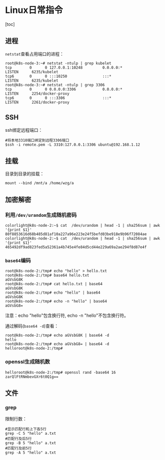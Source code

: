 # Linux日常指令

[toc]

## 进程

`netstat`查看占用端口的进程：

```shell
root@k8s-node-3:~# netstat -ntulp | grep kubelet
tcp        0      0 127.0.0.1:10248         0.0.0.0:*               LISTEN      6235/kubelet
tcp6       0      0 :::10250                :::*                    LISTEN      6235/kubelet
root@k8s-node-3:~# netstat -ntulp | grep 3306
tcp        0      0 0.0.0.0:3306            0.0.0.0:*               LISTEN      2254/docker-proxy
tcp6       0      0 :::3306                 :::*                    LISTEN      2261/docker-proxy
```



## SSH

ssh绑定远程端口：

```shell
#将本地3310端口绑定到远程3306端口
$ssh -i remote.pem -L 3310:127.0.0.1:3306 ubuntu@192.168.1.12
```



## 挂载

目录到目录的挂载：

```shell
mount --bind /mnt/a /home/wzg/a
```



## 加密解密

### 利用`/dev/urandom`生成随机密码

```shell
colorlight@k8s-node-2:~$ cat  /dev/urandom | head -1 | sha256sum | awk '{print $1}'
80f8853616d68b485d81af10a227a96e223e24f5befd03be918e9b96f72084ae
colorlight@k8s-node-2:~$ cat  /dev/urandom | head -1 | sha256sum | awk '{print $1}'
465492df9ad823fed5a52361a4b745e4fe84d5cd44e229a69a2ae294f8d87e4f
```

### `base64`编码

```shell
root@k8s-node-2:/tmp# echo "hello" > hello.txt
root@k8s-node-2:/tmp# base64 hello.txt
aGVsbG8K
root@k8s-node-2:/tmp# cat hello.txt | base64
aGVsbG8K
root@k8s-node-2:/tmp# echo "hello" | base64
aGVsbG8K
root@k8s-node-2:/tmp# echo -n "hello" | base64
aGVsbG8=

```

注意：echo "hello"包含换行符, echo -n "hello"不包含换行符。

通过解码(`base64 -d`)查看：

```shell
root@k8s-node-2:/tmp# echo aGVsbG8K | base64 -d
hello
root@k8s-node-2:/tmp# echo aGVsbG8= | base64 -d
helloroot@k8s-node-2:/tmp#

```

### openssl生成随机数

```shell
helloroot@k8s-node-2:/tmp# openssl rand -base64 16
zarQlFtRNmbevGXr6t0Q1g==

```



## 文件

### grep

限制行数：

```shell
#显示匹配行和上下各5行
grep -C 5 "hello" a.txt
#匹配行及后5行
grep -B 5 "hello" a.txt
#匹配行及前5行
grep -A 5 "hello" a.txt
```

